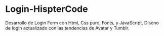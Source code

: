 # Login-HispterCode
Desarrollo de Login Form con Html, Css puro, Fonts, y JavaScript, Diseno de login actualizado con las tendencias de Avatar y Tumblr.
